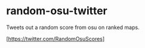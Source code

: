 # random-osu-twitter
Tweets out a random score from osu on ranked maps.

[https://twitter.com/RandomOsuScores]